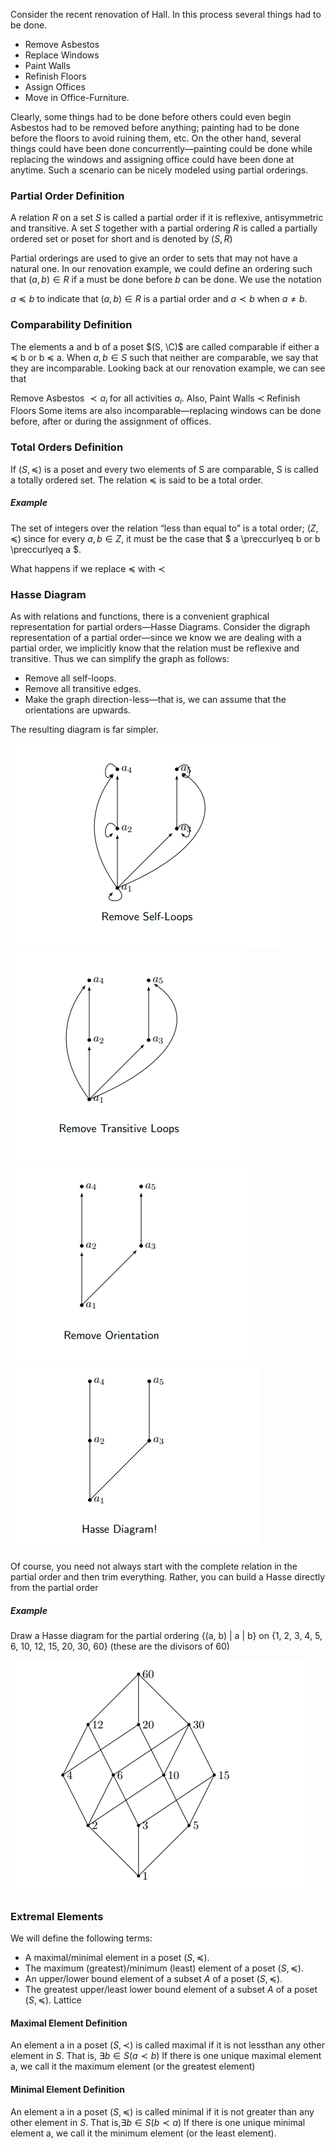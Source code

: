 
Consider the recent renovation of  Hall. In this process several things had to be done.

- Remove Asbestos
- Replace Windows
- Paint Walls
- Refinish Floors
- Assign Offices
- Move in Office-Furniture.

Clearly, some things had to be done before others could even begin Asbestos had to be removed before anything; painting had to be done before the floors to avoid ruining them, etc. On the other hand, several things could have been done concurrently—painting could be done while replacing the windows and assigning office could have been done at anytime. Such a scenario can be nicely modeled using partial orderings.

### Partial Order Definition

A relation $R$ on a set $S$ is called a partial order if it is reflexive, antisymmetric and transitive. A set $S$ together with a partial ordering $R$ is called a partially ordered set or poset for short and is denoted by $(S, R)$

Partial orderings are used to give an order to sets that may not have a natural one. In our renovation example, we could define an ordering such that $(a, b) \in R$ if a must be done before $b$ can be done.
We use the notation

$a \preccurlyeq b$ to indicate that $(a, b) \in R$ is a partial order and
$a \prec b$ when $a \neq b$.

### Comparability Definition
The elements a and b of a poset $(S, \C)$ are called comparable if either a $\preccurlyeq$ b or b $\preccurlyeq$ a. When $a, b \in S$ such that neither are comparable, we say that they are incomparable. Looking back at our renovation example, we can see that

Remove Asbestos $\prec a_{i}$ for all activities $a_{i}$. Also, 
Paint Walls $\prec$  Refinish Floors 
Some items are also incomparable—replacing windows can be done before, after or during the assignment of offices.

### Total Orders Definition

If $(S, \preccurlyeq )$ is a poset and every two elements of S are comparable, S is called a totally ordered set. The relation $\preccurlyeq$ is said to be a total order.

 ##### Example

The set of integers over the relation “less than equal to” is a total order; $(Z, \preccurlyeq)$ since for every $a, b \in Z$, it must be the case that
$ a \preccurlyeq b or b \preccurlyeq a $.

What happens if we replace $\preccurlyeq$ with $\prec$

### Hasse Diagram

As with relations and functions, there is a convenient graphical representation for partial orders—Hasse Diagrams. Consider the digraph representation of a partial order—since we know we are dealing with a partial order, we implicitly know that the relation must be reflexive and transitive. Thus we can simplify the graph as follows:

- Remove all self-loops.
- Remove all transitive edges.
- Make the graph direction-less—that is, we can assume that the orientations are upwards.

The resulting diagram is far simpler.

![remove self loops](images/selfloop.png)
![remove ransitive loops](images/transitive.png)
<br />
![remove orientation](images/remove_orientation.png)
![Hasse](images/hasse.png)

Of course, you need not always start with the complete relation in the partial order and then trim everything. Rather, you can build a Hasse directly from the partial order
 ##### Example
Draw a Hasse diagram for the partial ordering {(a, b) | a | b} on {1, 2, 3, 4, 5, 6, 10, 12, 15, 20, 30, 60} (these are the divisors of 60)

![Example](images/examplehasse.png)

### Extremal Elements
We will define the following terms:
- A maximal/minimal element in a poset $(S, \preccurlyeq)$.
- The maximum (greatest)/minimum (least) element of a poset $(S, \preccurlyeq)$.
- An upper/lower bound element of a subset $A$ of a poset $(S, \preccurlyeq)$.
- The greatest upper/least lower bound element of a subset $A$ of a poset $(S, \preccurlyeq)$.
Lattice

#### Maximal Element Definition
An element a in a poset $(S, \prec)$ is called maximal if it is not lessthan any other element in $S$. That is, $\exists b \in S(a \prec b)$
If there is one unique maximal element a, we call it the maximum element (or the greatest element)

#### Minimal Element Definition
An element a in a poset $(S, \preccurlyeq)$ is called minimal if it is not greater than any other element in $S$. That is,$\exists b \in S(b \prec a)$
If there is one unique minimal element a, we call it the minimum element (or the least element).